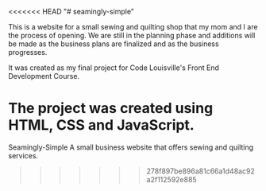 <<<<<<< HEAD
"# seamingly-simple" 

This is a website for a small sewing and quilting shop that my mom and I are the process of opening. We are still in the planning phase and additions will be made as the business plans are finalized and as the business progresses. 

It was created as my final project for Code Louisville's Front End Development Course. 

The project was created using HTML, CSS and JavaScript. 
=======
Seamingly-Simple
A small business website that offers sewing and quilting services. 
>>>>>>> 278f897be896a81c66a1d48ac92a2f112592e885
